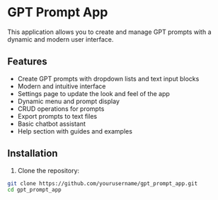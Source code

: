 # GPT Prompt App

This application allows you to create and manage GPT prompts with a dynamic and modern user interface.

## Features
- Create GPT prompts with dropdown lists and text input blocks
- Modern and intuitive interface
- Settings page to update the look and feel of the app
- Dynamic menu and prompt display
- CRUD operations for prompts
- Export prompts to text files
- Basic chatbot assistant
- Help section with guides and examples

## Installation
1. Clone the repository:
```bash
git clone https://github.com/yourusername/gpt_prompt_app.git
cd gpt_prompt_app
